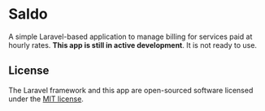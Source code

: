 # Saldo

A simple Laravel-based application to manage billing for services paid at hourly rates. **This app is still in active development**. It is not ready to use.

## License

The Laravel framework and this app are open-sourced software licensed under the [MIT license](https://opensource.org/licenses/MIT).
